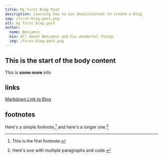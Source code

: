 ```yaml
---
title: My first Blog Post
description: Learning how to use @nuxt/content to create a blog
img: /first-blog-post.png
alt: my first blog post
author:
  name: Benjamin
  bio: All about Benjamin and his wonderful things
  img: /first-blog-post.png
---
```


## This is the start of the body content

This is **some more** info

## links

[Markdown Link to Blog](/blog)

## footnotes

Here's a simple footnote,[^1] and here's a longer one.[^bignote]

[^1]: This is the first footnote.
[^bignote]: Here's one with multiple paragraphs and code.
